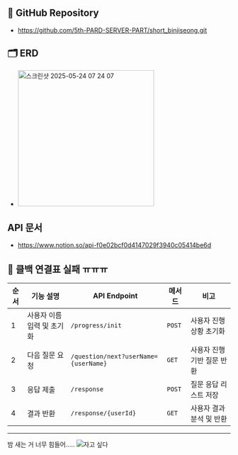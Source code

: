 
## 📌 GitHub Repository
- https://github.com/5th-PARD-SERVER-PART/short_binjiseong.git

## 🗂 ERD
- <img width="307" alt="스크린샷 2025-05-24 07 24 07" src="https://github.com/user-attachments/assets/35856334-f3c5-44b3-b633-c00a0308346a" />

## API 문서
- https://www.notion.so/api-f0e02bcf0d4147029f3940c05414be6d

## 🔄 클백 연결표 실패 ㅠㅠㅠ

| 순서 | 기능 설명 | API Endpoint | 메서드 | 비고 |
|------|-----------|---------------|--------|------|
| 1 | 사용자 이름 입력 및 초기화 | `/progress/init` | `POST` | 사용자 진행 상황 초기화 | 
| 2 | 다음 질문 요청 | `/question/next?userName={userName}` | `GET` | 사용자 진행 기반 질문 반환 | 
| 3 | 응답 제출 | `/response` | `POST` | 질문 응답 리스트 저장 | 
| 4 | 결과 반환 | `/response/{userId}` | `GET` | 사용자 결과 분석 및 반환 |

---

밤 새는 거 너무 힘들어.....
![자고 싶다](https://i.namu.wiki/i/LhVbED7KxvgQsJeV9lQcMFUFD94Ce_TAMhjgjs2iDN6PQVlI59ADIeTzlEHAm79KarKMqd2wVhzdT2GvEnM7Uw.webp)


